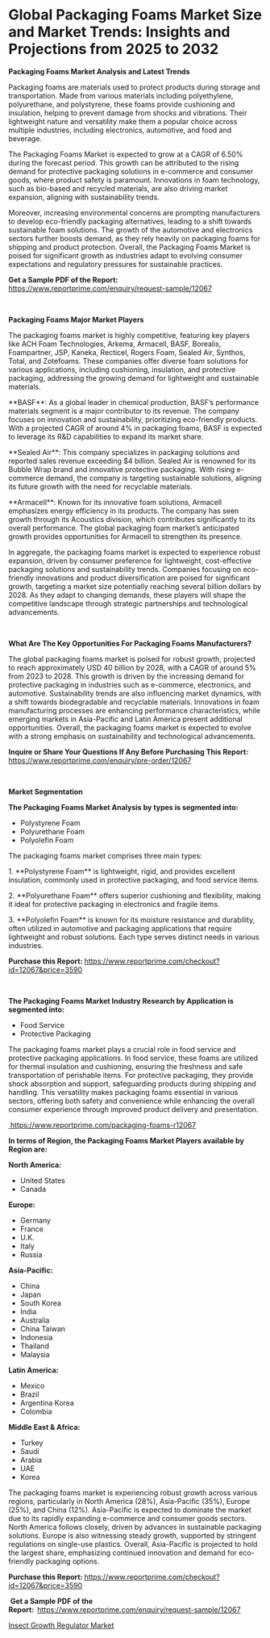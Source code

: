 <p><h1>Global Packaging Foams Market Size and Market Trends: Insights and Projections from 2025 to 2032</h1></p><p><strong>Packaging Foams Market Analysis and Latest Trends</strong></p>
<p><p>Packaging foams are materials used to protect products during storage and transportation. Made from various materials including polyethylene, polyurethane, and polystyrene, these foams provide cushioning and insulation, helping to prevent damage from shocks and vibrations. Their lightweight nature and versatility make them a popular choice across multiple industries, including electronics, automotive, and food and beverage.</p><p>The Packaging Foams Market is expected to grow at a CAGR of 6.50% during the forecast period. This growth can be attributed to the rising demand for protective packaging solutions in e-commerce and consumer goods, where product safety is paramount. Innovations in foam technology, such as bio-based and recycled materials, are also driving market expansion, aligning with sustainability trends.</p><p>Moreover, increasing environmental concerns are prompting manufacturers to develop eco-friendly packaging alternatives, leading to a shift towards sustainable foam solutions. The growth of the automotive and electronics sectors further boosts demand, as they rely heavily on packaging foams for shipping and product protection. Overall, the Packaging Foams Market is poised for significant growth as industries adapt to evolving consumer expectations and regulatory pressures for sustainable practices.</p></p>
<p><strong>Get a Sample PDF of the Report:&nbsp;</strong> <a href="https://www.reportprime.com/enquiry/request-sample/12067?utm_campaign=2958&utm_medium=2&utm_source=Github&utm_content=ia&utm_term=17032025&utm_id=packaging-foams">https://www.reportprime.com/enquiry/request-sample/12067</a></p>
<p>&nbsp;</p>
<p><strong>Packaging Foams Major Market Players</strong></p>
<p><p>The packaging foams market is highly competitive, featuring key players like ACH Foam Technologies, Arkema, Armacell, BASF, Borealis, Foampartner, JSP, Kaneka, Recticel, Rogers Foam, Sealed Air, Synthos, Total, and Zotefoams. These companies offer diverse foam solutions for various applications, including cushioning, insulation, and protective packaging, addressing the growing demand for lightweight and sustainable materials.</p><p>**BASF**: As a global leader in chemical production, BASF’s performance materials segment is a major contributor to its revenue. The company focuses on innovation and sustainability, prioritizing eco-friendly products. With a projected CAGR of around 4% in packaging foams, BASF is expected to leverage its R&D capabilities to expand its market share.</p><p>**Sealed Air**: This company specializes in packaging solutions and reported sales revenue exceeding $4 billion. Sealed Air is renowned for its Bubble Wrap brand and innovative protective packaging. With rising e-commerce demand, the company is targeting sustainable solutions, aligning its future growth with the need for recyclable materials.</p><p>**Armacell**: Known for its innovative foam solutions, Armacell emphasizes energy efficiency in its products. The company has seen growth through its Acoustics division, which contributes significantly to its overall performance. The global packaging foam market’s anticipated growth provides opportunities for Armacell to strengthen its presence.</p><p>In aggregate, the packaging foams market is expected to experience robust expansion, driven by consumer preference for lightweight, cost-effective packaging solutions and sustainability trends. Companies focusing on eco-friendly innovations and product diversification are poised for significant growth, targeting a market size potentially reaching several billion dollars by 2028. As they adapt to changing demands, these players will shape the competitive landscape through strategic partnerships and technological advancements.</p></p>
<p>&nbsp;</p>
<p><strong>What Are The Key Opportunities For Packaging Foams Manufacturers?</strong></p>
<p><p>The global packaging foams market is poised for robust growth, projected to reach approximately USD 40 billion by 2028, with a CAGR of around 5% from 2023 to 2028. This growth is driven by the increasing demand for protective packaging in industries such as e-commerce, electronics, and automotive. Sustainability trends are also influencing market dynamics, with a shift towards biodegradable and recyclable materials. Innovations in foam manufacturing processes are enhancing performance characteristics, while emerging markets in Asia-Pacific and Latin America present additional opportunities. Overall, the packaging foams market is expected to evolve with a strong emphasis on sustainability and technological advancements.</p></p>
<p><strong>Inquire or Share Your Questions If Any Before Purchasing This Report:</strong> <a href="https://www.reportprime.com/enquiry/pre-order/12067?utm_campaign=2958&utm_medium=2&utm_source=Github&utm_content=ia&utm_term=17032025&utm_id=packaging-foams">https://www.reportprime.com/enquiry/pre-order/12067</a></p>
<p>&nbsp;</p>
<p><strong>Market Segmentation</strong></p>
<p><strong>The Packaging Foams Market Analysis by types is segmented into:</strong></p>
<p><ul><li>Polystyrene Foam</li><li>Polyurethane Foam</li><li>Polyolefin Foam</li></ul></p>
<p><p>The packaging foams market comprises three main types: </p><p>1. **Polystyrene Foam** is lightweight, rigid, and provides excellent insulation, commonly used in protective packaging, and food service items.</p><p>2. **Polyurethane Foam** offers superior cushioning and flexibility, making it ideal for protective packaging in electronics and fragile items.</p><p>3. **Polyolefin Foam** is known for its moisture resistance and durability, often utilized in automotive and packaging applications that require lightweight and robust solutions. Each type serves distinct needs in various industries.</p></p>
<p><strong>Purchase this Report:&nbsp;</strong><a href="https://www.reportprime.com/checkout?id=12067&price=3590&utm_campaign=2958&utm_medium=2&utm_source=Github&utm_content=ia&utm_term=17032025&utm_id=packaging-foams">https://www.reportprime.com/checkout?id=12067&price=3590</a></p>
<p>&nbsp;</p>
<p><strong>The Packaging Foams Market Industry Research by Application is segmented into:</strong></p>
<p><ul><li>Food Service</li><li>Protective Packaging</li></ul></p>
<p><p>The packaging foams market plays a crucial role in food service and protective packaging applications. In food service, these foams are utilized for thermal insulation and cushioning, ensuring the freshness and safe transportation of perishable items. For protective packaging, they provide shock absorption and support, safeguarding products during shipping and handling. This versatility makes packaging foams essential in various sectors, offering both safety and convenience while enhancing the overall consumer experience through improved product delivery and presentation.</p></p>
<p><a href="https://www.reportprime.com/packaging-foams-r12067?utm_campaign=2958&utm_medium=2&utm_source=Github&utm_content=ia&utm_term=17032025&utm_id=packaging-foams">&nbsp;https://www.reportprime.com/packaging-foams-r12067</a></p>
<p><strong>In terms of Region, the Packaging Foams Market Players available by Region are:</strong></p>
<p>
    <p> <strong> North America: </strong>
        <ul>
            <li>United States</li>
            <li>Canada</li>
        </ul>
        </p> 
    <p> <strong> Europe: </strong>
        <ul>
            <li>Germany</li>
            <li>France</li>
            <li>U.K.</li>
            <li>Italy</li>
            <li>Russia</li>
        </ul>
        </p> 
    <p> <strong> Asia-Pacific: </strong>
        <ul>
            <li>China</li>
            <li>Japan</li>
            <li>South Korea</li>
            <li>India</li>
            <li>Australia</li>
            <li>China Taiwan</li>
            <li>Indonesia</li>
            <li>Thailand</li>
            <li>Malaysia</li>
        </ul>
        </p> 
    <p> <strong> Latin America: </strong>
        <ul>
            <li>Mexico</li>
            <li>Brazil</li>
            <li>Argentina Korea</li>
            <li>Colombia</li>
        </ul>
        </p> 
    <p> <strong> Middle East & Africa: </strong>
        <ul>
            <li>Turkey</li>
            <li>Saudi</li>
            <li>Arabia</li>
            <li>UAE</li>
            <li>Korea</li>
        </ul>
    </p>
    </p>
<p><p>The packaging foams market is experiencing robust growth across various regions, particularly in North America (28%), Asia-Pacific (35%), Europe (25%), and China (12%). Asia-Pacific is expected to dominate the market due to its rapidly expanding e-commerce and consumer goods sectors. North America follows closely, driven by advances in sustainable packaging solutions. Europe is also witnessing steady growth, supported by stringent regulations on single-use plastics. Overall, Asia-Pacific is projected to hold the largest share, emphasizing continued innovation and demand for eco-friendly packaging options.</p></p>
<p><strong>Purchase this Report: </strong><a href="https://www.reportprime.com/checkout?id=12067&price=3590&utm_campaign=2958&utm_medium=2&utm_source=Github&utm_content=ia&utm_term=17032025&utm_id=packaging-foams">https://www.reportprime.com/checkout?id=12067&price=3590</a></p>
<p>&nbsp;<strong>Get a Sample PDF of the Report:&nbsp;&nbsp;</strong><a href="https://www.reportprime.com/enquiry/request-sample/12067?utm_campaign=2958&utm_medium=2&utm_source=Github&utm_content=ia&utm_term=17032025&utm_id=packaging-foams">https://www.reportprime.com/enquiry/request-sample/12067</a></p>
<p><strong></strong></p>
<p><p><a href="https://github.com/birbamanan03/Market-Research-Report-List-1/blob/main/insect-growth-regulator-market.md?utm_campaign=2958&utm_medium=2&utm_source=Github&utm_content=ia&utm_term=17032025&utm_id=packaging-foams">Insect Growth Regulator Market</a></p></p>